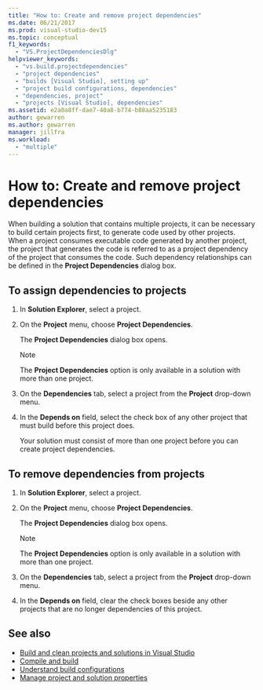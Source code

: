 ```yaml
---
title: "How to: Create and remove project dependencies"
ms.date: 06/21/2017
ms.prod: visual-studio-dev15
ms.topic: conceptual
f1_keywords:
  - "VS.ProjectDependenciesDlg"
helpviewer_keywords:
  - "vs.build.projectdependencies"
  - "project dependencies"
  - "builds [Visual Studio], setting up"
  - "project build configurations, dependencies"
  - "dependencies, project"
  - "projects [Visual Studio], dependencies"
ms.assetid: e2a0a8ff-dae7-40a8-b774-b88aa5235183
author: gewarren
ms.author: gewarren
manager: jillfra
ms.workload:
  - "multiple"
---
```

# How to: Create and remove project dependencies

When building a solution that contains multiple projects, it can be necessary to build certain projects first, to generate code used by other projects. When a project consumes executable code generated by another project, the project that generates the code is referred to as a project dependency of the project that consumes the code. Such dependency relationships can be defined in the **Project Dependencies** dialog box.

## To assign dependencies to projects

1. In **Solution Explorer**, select a project.

2. On the **Project** menu, choose **Project Dependencies**.

    The **Project Dependencies** dialog box opens.

   > [!NOTE]
   > The **Project Dependencies** option is only available in a solution with more than one project.

3. On the **Dependencies** tab, select a project from the **Project** drop-down menu.

4. In the **Depends on** field, select the check box of any other project that must build before this project does.

   Your solution must consist of more than one project before you can create project dependencies.

## To remove dependencies from projects

1.  In **Solution Explorer**, select a project.

2.  On the **Project** menu, choose **Project Dependencies**.

     The **Project Dependencies** dialog box opens.

    > [!NOTE]
    > The **Project Dependencies** option is only available in a solution with more than one project.

3.  On the **Dependencies** tab, select a project from the **Project** drop-down menu.

4.  In the **Depends on** field, clear the check boxes beside any other projects that are no longer dependencies of this project.

## See also

- [Build and clean projects and solutions in Visual Studio](../ide/building-and-cleaning-projects-and-solutions-in-visual-studio.md)
- [Compile and build](../ide/compiling-and-building-in-visual-studio.md)
- [Understand build configurations](../ide/understanding-build-configurations.md)
- [Manage project and solution properties](managing-project-and-solution-properties.md)